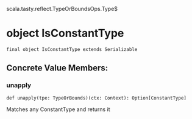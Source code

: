 scala.tasty.reflect.TypeOrBoundsOps.Type$
# object IsConstantType

<pre><code class="language-scala" >final object IsConstantType extends Serializable</pre></code>
## Concrete Value Members:
### unapply
<pre><code class="language-scala" >def unapply(tpe: TypeOrBounds)(ctx: Context): Option[ConstantType]</pre></code>
Matches any ConstantType and returns it

